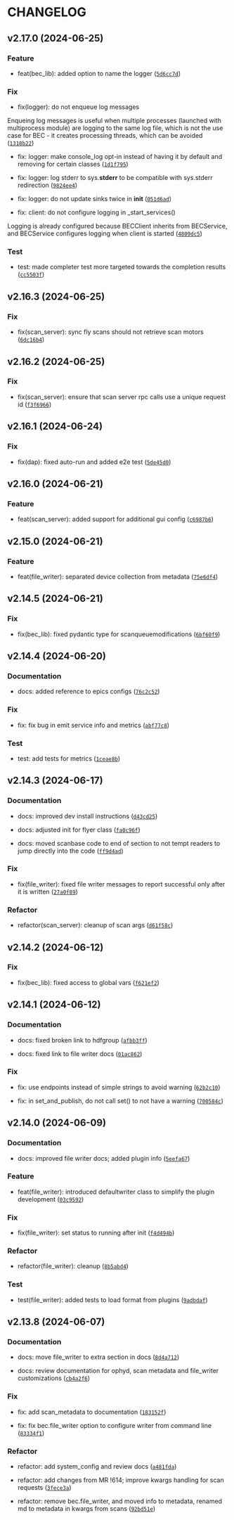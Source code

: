 # CHANGELOG

## v2.17.0 (2024-06-25)

### Feature

* feat(bec_lib): added option to name the logger ([`5d6cc7d`](https://gitlab.psi.ch/bec/bec/-/commit/5d6cc7dd05ee49e5afd526409fb100b50aa9c56d))

### Fix

* fix(logger): do not enqueue log messages

Enqueing log messages is useful when multiple processes (launched with
multiprocess module) are logging to the same log file, which is not the
use case for BEC - it creates processing threads, which can be avoided ([`1318b22`](https://gitlab.psi.ch/bec/bec/-/commit/1318b221cb6c26650535019175c74d748b003ea8))

* fix: logger: make console_log opt-in instead of having it by default and removing for certain classes ([`1d1f795`](https://gitlab.psi.ch/bec/bec/-/commit/1d1f795f9143363fa73a7cc9d5e7827d613552c1))

* fix: logger: log stderr to sys.__stderr__ to be compatible with sys.stderr redirection ([`9824ee4`](https://gitlab.psi.ch/bec/bec/-/commit/9824ee43aaf283c743762affead3c3b9e517abce))

* fix: logger: do not update sinks twice in __init__ ([`051d6ad`](https://gitlab.psi.ch/bec/bec/-/commit/051d6ade9224f5aeb919bbe96e84dc49f4720482))

* fix: client: do not configure logging in _start_services()

Logging is already configured because BECClient inherits from BECService,
and BECService configures logging when client is started ([`4809dc5`](https://gitlab.psi.ch/bec/bec/-/commit/4809dc512eec418e08bfa79b40d3b3b75a4498da))

### Test

* test: made completer test more targeted towards the completion results ([`cc5503f`](https://gitlab.psi.ch/bec/bec/-/commit/cc5503f86c32e266ef4755c78f01eed40cbad808))

## v2.16.3 (2024-06-25)

### Fix

* fix(scan_server): sync fly scans should not retrieve scan motors ([`6dc16b4`](https://gitlab.psi.ch/bec/bec/-/commit/6dc16b4a89323c984b77f04cb76eacd442286e5b))

## v2.16.2 (2024-06-25)

### Fix

* fix(scan_server): ensure that scan server rpc calls use a unique request id ([`f3f6966`](https://gitlab.psi.ch/bec/bec/-/commit/f3f69669dd15d6d2284afbba336576603d77169b))

## v2.16.1 (2024-06-24)

### Fix

* fix(dap): fixed auto-run and added e2e test ([`5de45d0`](https://gitlab.psi.ch/bec/bec/-/commit/5de45d059c7bcfa6e7df769b72128bed7f0dbcda))

## v2.16.0 (2024-06-21)

### Feature

* feat(scan_server): added support for additional gui config ([`c6987b6`](https://gitlab.psi.ch/bec/bec/-/commit/c6987b6ec220ab98690b10bdbeef9823a0c7ed8a))

## v2.15.0 (2024-06-21)

### Feature

* feat(file_writer): separated device collection from metadata ([`75e6df4`](https://gitlab.psi.ch/bec/bec/-/commit/75e6df47f722439df827a307c61849a3828925da))

## v2.14.5 (2024-06-21)

### Fix

* fix(bec_lib): fixed pydantic type for scanqueuemodifications ([`6bf60f9`](https://gitlab.psi.ch/bec/bec/-/commit/6bf60f98fcaf80e1ab19ab2752d2d2e71f005225))

## v2.14.4 (2024-06-20)

### Documentation

* docs: added reference to epics configs ([`76c2c52`](https://gitlab.psi.ch/bec/bec/-/commit/76c2c5285ccc28f701614b9a8aed1b6f03d566ed))

### Fix

* fix: fix bug in emit service info and metrics ([`abf77c8`](https://gitlab.psi.ch/bec/bec/-/commit/abf77c80804afbb5fbe4d328f88ce4ab88c4710e))

### Test

* test: add tests for metrics ([`1ceae8b`](https://gitlab.psi.ch/bec/bec/-/commit/1ceae8ba0ce78aa074ea7ed1f0bd374b7ced632f))

## v2.14.3 (2024-06-17)

### Documentation

* docs: improved dev install instructions ([`d43cd25`](https://gitlab.psi.ch/bec/bec/-/commit/d43cd25786aa0e3892592350feb4def8ab541120))

* docs: adjusted init for flyer class ([`fa0c96f`](https://gitlab.psi.ch/bec/bec/-/commit/fa0c96f2dba82b22395cc91fb5b8fe63956e698c))

* docs: moved scanbase code to end of section to not tempt readers to jump directly into the code ([`ff9d4ad`](https://gitlab.psi.ch/bec/bec/-/commit/ff9d4ad9508ffda81c49977519cf5d2fc95676d7))

### Fix

* fix(file_writer): fixed file writer messages to report successful only after it is written ([`27a0f89`](https://gitlab.psi.ch/bec/bec/-/commit/27a0f8920ce17116aad10b422d0c5b2ad33ca20c))

### Refactor

* refactor(scan_server): cleanup of scan args ([`d61f58c`](https://gitlab.psi.ch/bec/bec/-/commit/d61f58c362021f29b937a088b6a0a892cacc9176))

## v2.14.2 (2024-06-12)

### Fix

* fix(bec_lib): fixed access to global vars ([`f621ef2`](https://gitlab.psi.ch/bec/bec/-/commit/f621ef280e5121a44277d1b51de586d8eae82be5))

## v2.14.1 (2024-06-12)

### Documentation

* docs: fixed broken link to hdfgroup ([`afbb3ff`](https://gitlab.psi.ch/bec/bec/-/commit/afbb3ffb7988573f018ae607ea49ca43331db399))

* docs: fixed link to file writer docs ([`01ac862`](https://gitlab.psi.ch/bec/bec/-/commit/01ac8629f50c05c2d69f832b7c2291f50f07a087))

### Fix

* fix: use endpoints instead of simple strings to avoid warning ([`62b2c10`](https://gitlab.psi.ch/bec/bec/-/commit/62b2c106de24c5de955fc619fa6b95f949295d21))

* fix: in set_and_publish, do not call set() to not have a warning ([`700584c`](https://gitlab.psi.ch/bec/bec/-/commit/700584ce3516ba59be56dcfa62cb57a7d693f69f))

## v2.14.0 (2024-06-09)

### Documentation

* docs: improved file writer docs; added plugin info ([`5eefa67`](https://gitlab.psi.ch/bec/bec/-/commit/5eefa6726b4e1d0312d2dc04fe36f3d9ba036c0f))

### Feature

* feat(file_writer): introduced defaultwriter class to simplify the plugin development ([`03c9592`](https://gitlab.psi.ch/bec/bec/-/commit/03c9592b6a72689b4c022678528bfd150bc2f837))

### Fix

* fix(file_writer): set status to running after init ([`f4d494b`](https://gitlab.psi.ch/bec/bec/-/commit/f4d494b8dc1949842fea9b613b1394af603d29a7))

### Refactor

* refactor(file_writer): cleanup ([`8b5abd4`](https://gitlab.psi.ch/bec/bec/-/commit/8b5abd4522424fc898da485c0a9f84018c3d3f08))

### Test

* test(file_writer): added tests to load format from plugins ([`9adbdaf`](https://gitlab.psi.ch/bec/bec/-/commit/9adbdaf0fae5f1f9332790a46073613602c821bc))

## v2.13.8 (2024-06-07)

### Documentation

* docs: move file_writer to extra section in docs ([`8d4a712`](https://gitlab.psi.ch/bec/bec/-/commit/8d4a71269be9350d9f9d55395b851d7f9a997253))

* docs: review documentation for ophyd, scan metadata and file_writer customizations ([`cb4a2f6`](https://gitlab.psi.ch/bec/bec/-/commit/cb4a2f6e62cbf4d756f575e594722a6971cf5258))

### Fix

* fix: add scan_metadata to documentation ([`183152f`](https://gitlab.psi.ch/bec/bec/-/commit/183152fac63e174e5db4c7c0b1a064cddc25702e))

* fix: fix bec.file_writer option to configure writer from command line ([`83334f1`](https://gitlab.psi.ch/bec/bec/-/commit/83334f18c4ac2c8ce1881ac37231c03022f12442))

### Refactor

* refactor: add system_config and review docs ([`a481fda`](https://gitlab.psi.ch/bec/bec/-/commit/a481fdadfe0c1e005b7a9bd35c7a3b8dd15e9756))

* refactor: add changes from MR !614; improve kwargs handling for scan requests ([`3fece3a`](https://gitlab.psi.ch/bec/bec/-/commit/3fece3a063e4b10ed4ed6923a4b7044b0170efb5))

* refactor: remove bec.file_writer, and moved info to metadata, renamed md to metadata in kwargs from scans ([`92bd51e`](https://gitlab.psi.ch/bec/bec/-/commit/92bd51e788233c1597b0aeb317b16642312b9cb0))
